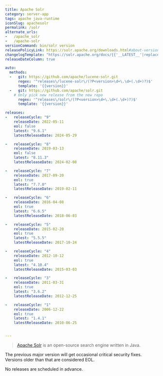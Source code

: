 ```yaml
---
title: Apache Solr
category: server-app
tags: apache java-runtime
iconSlug: apachesolr
permalink: /solr
alternate_urls:
-   /apache_solr
-   /apache-solr
versionCommand: bin/solr version
releasePolicyLink: https://solr.apache.org/downloads.html#about-versions-and-support
changelogTemplate: "https://solr.apache.org/docs/{{'__LATEST__'|replace:'.','_'}}/changes/Changes.html"
releaseDateColumn: true

auto:
  methods:
  -   git: https://github.com/apache/lucene-solr.git
      regex: '^releases\/lucene-solr\/(?P<version>\d+\.\d+(.\d+)?)$'
      template: '{{version}}'
  -   git: https://github.com/apache/solr.git
    # Only pick new release from the new repo
      regex: '^releases\/solr\/(?P<version>\d+\.\d+(.\d+)?)$'
      template: '{{version}}'

releases:
-   releaseCycle: "9"
    releaseDate: 2022-05-11
    eol: false
    latest: "9.6.1"
    latestReleaseDate: 2024-05-29

-   releaseCycle: "8"
    releaseDate: 2019-03-13
    eol: false
    latest: "8.11.3"
    latestReleaseDate: 2024-02-08

-   releaseCycle: "7"
    releaseDate: 2017-09-20
    eol: true
    latest: "7.7.0"
    latestReleaseDate: 2019-02-11

-   releaseCycle: "6"
    releaseDate: 2016-04-08
    eol: true
    latest: "6.6.5"
    latestReleaseDate: 2018-06-03

-   releaseCycle: "5"
    releaseDate: 2015-02-20
    eol: true
    latest: "5.5.5"
    latestReleaseDate: 2017-10-24

-   releaseCycle: "4"
    releaseDate: 2012-10-12
    eol: true
    latest: "4.10.4"
    latestReleaseDate: 2015-03-03

-   releaseCycle: "3"
    releaseDate: 2011-03-31
    eol: true
    latest: "3.6.2"
    latestReleaseDate: 2012-12-25

-   releaseCycle: "1"
    releaseDate: 2006-12-22
    eol: true
    latest: "1.4.1"
    latestReleaseDate: 2010-06-25


---
```


> [Apache Solr](https://solr.apache.org/) is an open-source search engine written in Java.

The previous major version will get occasional critical security fixes.
Versions older than that are considered EOL.

No releases are scheduled in advance.
